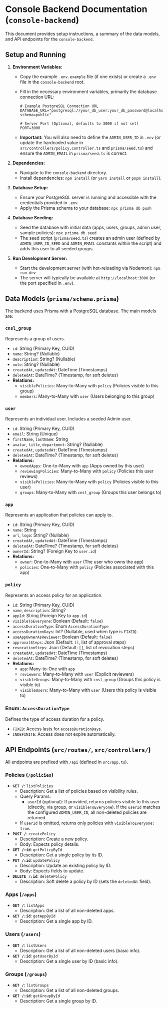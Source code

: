 # Console Backend Documentation (`console-backend`)

This document provides setup instructions, a summary of the data models, and API endpoints for the `console-backend`.

## Setup and Running

1.  **Environment Variables:**

    - Copy the example `.env.example` file (if one exists) or create a `.env` file in the `console-backend` root.
    - Fill in the necessary environment variables, primarily the database connection URL:

      ```dotenv
      # Example PostgreSQL Connection URL
      DATABASE_URL="postgresql://your_db_user:your_db_password@localhost:5433/console_db?schema=public"

      # Server Port (Optional, defaults to 3000 if not set)
      PORT=3000
      ```

    - **Important:** You will also need to define the `ADMIN_USER_ID` in `.env` (or update the hardcoded value in `src/controllers/policy.controller.ts` and `prisma/seed.ts`) and ensure the `ADMIN_EMAIL` in `prisma/seed.ts` is correct.

2.  **Dependencies:**

    - Navigate to the `console-backend` directory.
    - Install dependencies: `npm install` (or `yarn install` or `pnpm install`).

3.  **Database Setup:**

    - Ensure your PostgreSQL server is running and accessible with the credentials provided in `.env`.
    - Apply the Prisma schema to your database: `npx prisma db push`

4.  **Database Seeding:**

    - Seed the database with initial data (apps, users, groups, admin user, sample policies): `npx prisma db seed`
    - The seed script (`prisma/seed.ts`) creates an admin user (defined by `ADMIN_USER_ID_SEED` and `ADMIN_EMAIL` constants within the script) and adds this user to all seeded groups.

5.  **Run Development Server:**
    - Start the development server (with hot-reloading via Nodemon): `npm run dev`
    - The server will typically be available at `http://localhost:3000` (or the port specified in `.env`).

## Data Models (`prisma/schema.prisma`)

The backend uses Prisma with a PostgreSQL database. The main models are:

### `cnsl_group`

Represents a group of users.

- `id`: String (Primary Key, CUID)
- `name`: String? (Nullable)
- `description`: String? (Nullable)
- `note`: String? (Nullable)
- `createdAt`, `updatedAt`: DateTime (Timestamps)
- `deletedAt`: DateTime? (Timestamp, for soft deletes)
- **Relations:**
  - `visiblePolicies`: Many-to-Many with `policy` (Policies visible to this group)
  - `members`: Many-to-Many with `user` (Users belonging to this group)

### `user`

Represents an individual user. Includes a seeded Admin user.

- `id`: String (Primary Key, CUID)
- `email`: String (Unique)
- `firstName`, `lastName`: String
- `avatar`, `title`, `department`: String? (Nullable)
- `createdAt`, `updatedAt`: DateTime (Timestamps)
- `deletedAt`: DateTime? (Timestamp, for soft deletes)
- **Relations:**
  - `ownedApps`: One-to-Many with `app` (Apps owned by this user)
  - `reviewingPolicies`: Many-to-Many with `policy` (Policies this user reviews)
  - `visiblePolicies`: Many-to-Many with `policy` (Policies visible to this user)
  - `groups`: Many-to-Many with `cnsl_group` (Groups this user belongs to)

### `app`

Represents an application that policies can apply to.

- `id`: String (Primary Key, CUID)
- `name`: String
- `url`, `logo`: String? (Nullable)
- `createdAt`, `updatedAt`: DateTime (Timestamps)
- `deletedAt`: DateTime? (Timestamp, for soft deletes)
- `ownerId`: String? (Foreign Key to `user.id`)
- **Relations:**
  - `owner`: One-to-Many with `user` (The user who owns the app)
  - `policies`: One-to-Many with `policy` (Policies associated with this app)

### `policy`

Represents an access policy for an application.

- `id`: String (Primary Key, CUID)
- `name`, `description`: String?
- `appId`: String (Foreign Key to `app.id`)
- `visibleToEveryone`: Boolean (Default: `false`)
- `accessDurationType`: Enum `AccessDurationType`
- `accessDurationDays`: Int? (Nullable, used when type is `FIXED`)
- `useAppOwnerAsReviewer`: Boolean (Default: `false`)
- `approvalSteps`: Json (Default: `[]`, list of approval steps)
- `revocationSteps`: Json (Default: `[]`, list of revocation steps)
- `createdAt`, `updatedAt`: DateTime (Timestamps)
- `deletedAt`: DateTime? (Timestamp, for soft deletes)
- **Relations:**
  - `app`: Many-to-One with `app`
  - `reviewers`: Many-to-Many with `user` (Explicit reviewers)
  - `visibleGroups`: Many-to-Many with `cnsl_group` (Groups this policy is visible to)
  - `visibleUsers`: Many-to-Many with `user` (Users this policy is visible to)

### Enum: `AccessDurationType`

Defines the type of access duration for a policy.

- `FIXED`: Access lasts for `accessDurationDays`.
- `INDEFINITE`: Access does not expire automatically.

## API Endpoints (`src/routes/`, `src/controllers/`)

All endpoints are prefixed with `/api` (defined in `src/app.ts`).

### Policies (`/policies`)

- **`GET /`**: `listPolicies`
  - Description: Get a list of policies based on visibility rules.
  - Query Params:
    - `userId` (optional): If provided, returns policies visible to this user (directly, via group, or `visibleToEveryone`). If the `userId` matches the configured `ADMIN_USER_ID`, all non-deleted policies are returned.
  - If `userId` is omitted, returns only policies with `visibleToEveryone: true`.
- **`POST /`**: `createPolicy`
  - Description: Create a new policy.
  - Body: Expects policy details.
- **`GET /:id`**: `getPolicyById`
  - Description: Get a single policy by its ID.
- **`PUT /:id`**: `updatePolicy`
  - Description: Update an existing policy by ID.
  - Body: Expects fields to update.
- **`DELETE /:id`**: `deletePolicy`
  - Description: Soft delete a policy by ID (sets the `deletedAt` field).

### Apps (`/apps`)

- **`GET /`**: `listApps`
  - Description: Get a list of all non-deleted apps.
- **`GET /:id`**: `getAppById`
  - Description: Get a single app by ID.

### Users (`/users`)

- **`GET /`**: `listUsers`
  - Description: Get a list of all non-deleted users (basic info).
- **`GET /:id`**: `getUserById`
  - Description: Get a single user by ID (basic info).

### Groups (`/groups`)

- **`GET /`**: `listGroups`
  - Description: Get a list of all non-deleted groups.
- **`GET /:id`**: `getGroupById`
  - Description: Get a single group by ID.
